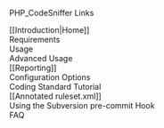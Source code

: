 PHP_CodeSniffer Links

[[Introduction|Home]]  
Requirements  
Usage  
Advanced Usage  
[[Reporting]]  
Configuration Options  
Coding Standard Tutorial  
[[Annotated ruleset.xml]]  
Using the Subversion pre-commit Hook  
FAQ  